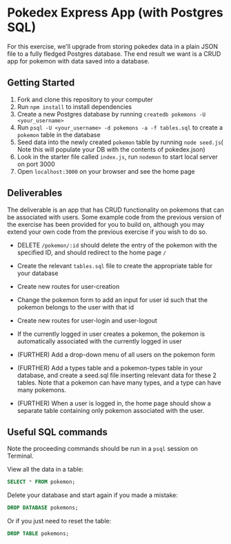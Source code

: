 # Pokedex Express App (with Postgres SQL)

For this exercise, we'll upgrade from storing pokedex data in a plain JSON file to a fully fledged Postgres database. The end result we want is a CRUD app for pokemon with data saved into a database.

## Getting Started

1.  Fork and clone this repository to your computer
2.  Run `npm install` to install dependencies
3.  Create a new Postgres database by running `createdb pokemons -U <your_username>`
4.  Run `psql -U <your_username> -d pokemons -a -f tables.sql` to create a `pokemon` table in the database
5.  Seed data into the newly created `pokemon` table by running `node seed.js`( Note this will populate your DB with the contents of pokedex.json)
6.  Look in the starter file called `index.js`, run `nodemon` to start local server on port 3000
7.  Open `localhost:3000` on your browser and see the home page

## Deliverables

The deliverable is an app that has CRUD functionality on pokemons that can be associated with users. Some example code from the previous version of the exercise has been provided for you to build on, although you may extend your own code from the previous exercise if you wish to do so.

* DELETE `/pokemon/:id` should delete the entry of the pokemon with the specified ID, and should redirect to the home page `/`

* Create the relevant `tables.sql` file to create the appropriate table for your database

* Create new routes for user-creation

* Change the pokemon form to add an input for user id such that the pokemon belongs to the user with that id

* Create new routes for user-login and user-logout

* If the currently logged in user creates a pokemon, the pokemon is automatically associated with the currently logged in user

* (FURTHER) Add a drop-down menu of all users on the pokemon form

* (FURTHER) Add a types table and a pokemon-types table in your database, and create a seed.sql file inserting relevant data for these 2 tables. Note that a pokemon can have many types, and a type can have many pokemons.

* (FURTHER) When a user is logged in, the home page should show a separate table containing only pokemon associated with the user.

## Useful SQL commands

Note the proceeding commands should be run in a `psql` session on Terminal.

View all the data in a table:
```sql
SELECT * FROM pokemon;
```

Delete your database and start again if you made a mistake:
```sql
DROP DATABASE pokemons;
```

Or if you just need to reset the table:
```sql
DROP TABLE pokemons;
```
